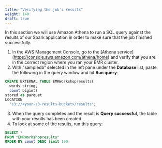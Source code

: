 ```yaml
---
title: "Verifying the job's results"
weight: 140
draft: true
---
```


In this section we will use Amazon Athena to run a SQL query against the results of our Spark application in order to make sure that the job finished successfully.

1. In the AWS Management Console, go to the [Athena service] (https://console.aws.amazon.com/athena/home) and verify that you are in the correct region where you ran your EMR cluster.
2. With "sampledb" selected in the left pane under the **Database** list, paste the following in the query window and hit **Run query**:

```sql
CREATE EXTERNAL TABLE EMRWorkshopresults(
  words string, 
  count bigint)
stored as parquet
LOCATION
  's3://<your-s3-results-bucket>/results';
```
3. When the query completes and the result is **Query successful**, the table with your results has been created.
4. To look at some of the results, run this query: 

```sql 
SELECT *
FROM "EMRWorkshopresults"
ORDER BY count DESC limit 100
```